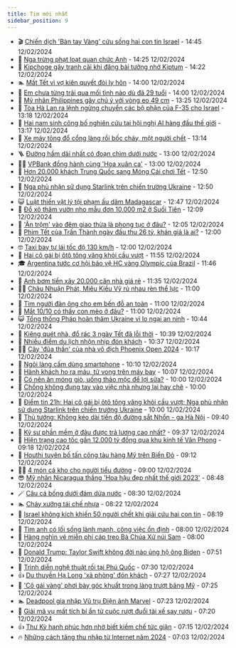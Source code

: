 ```yaml
---
title: Tim mới nhất
sidebar_position: 9
---
```


<!-- vnexpress-tin-moi-nhat:START -->
- 🎬 [Chiến dịch &#39;Bàn tay Vàng&#39; cứu sống hai con tin Israel](https://vnexpress.net/chien-dich-ban-tay-vang-cuu-song-hai-con-tin-israel-4711155.html) - 14:45 12/02/2024
- 🐎 [Nga trừng phạt loạt quan chức Anh](https://vnexpress.net/nga-trung-phat-loat-quan-chuc-anh-4711150.html) - 14:25 12/02/2024
- 🦍 [Kipchoge gây tranh cãi khi đăng bài tưởng nhớ Kiptum](https://vnexpress.net/kipchoge-gay-tranh-cai-khi-dang-bai-tuong-nho-kiptum-4711148.html) - 14:22 12/02/2024
- 🏊 [Mất Tết vì vợ kiên quyết đòi ly hôn](https://vnexpress.net/mat-tet-vi-vo-kien-quyet-doi-ly-hon-4711043.html) - 14:00 12/02/2024
- 🎊 [Em chưa từng trải qua mối tình nào dù đã 29 tuổi](https://vnexpress.net/em-chua-tung-trai-qua-moi-tinh-nao-du-da-29-tuoi-4710423.html) - 14:00 12/02/2024
- 🎃 [Mỹ nhân Philippines gây chú ý với vòng eo 49 cm](https://vnexpress.net/my-nhan-philippines-gay-chu-y-voi-vong-eo-49-cm-4710959.html) - 13:25 12/02/2024
- 🧰 [Tòa Hà Lan ra lệnh ngừng chuyển các bộ phận của F-35 cho Israel](https://vnexpress.net/toa-ha-lan-ra-lenh-ngung-chuyen-cac-bo-phan-cua-f-35-cho-israel-4711130.html) - 13:18 12/02/2024
- 🔭 [Hai nam sinh công bố nghiên cứu tại hội nghị AI hàng đầu thế giới](https://vnexpress.net/hai-nam-sinh-cong-bo-nghien-cuu-tai-hoi-nghi-ai-hang-dau-the-gioi-4708552.html) - 13:17 12/02/2024
- 🫶 [Xe máy tông đổ cổng làng rồi bốc cháy, một người chết](https://vnexpress.net/xe-may-tong-do-cong-lang-roi-boc-chay-mot-nguoi-chet-4711144.html) - 13:14 12/02/2024
- 🪜 [Đường hầm dài nhất có đoạn chìm dưới nước](https://vnexpress.net/duong-ham-dai-nhat-co-doan-chim-duoi-nuoc-4710389.html) - 13:00 12/02/2024
- 👨‍🏫 [VPBank đồng hành cùng &#39;Hoa xuân ca&#39;](https://vnexpress.net/vpbank-dong-hanh-cung-hoa-xuan-ca-4711142.html) - 13:00 12/02/2024
- 🎊 [Hơn 20.000 khách Trung Quốc sang Móng Cái chơi Tết](https://vnexpress.net/hon-20-000-khach-trung-quoc-sang-mong-cai-choi-tet-4711133.html) - 12:50 12/02/2024
- 🎊 [Nga phủ nhận sử dụng Starlink trên chiến trường Ukraine](https://vnexpress.net/nga-phu-nhan-su-dung-starlink-tren-chien-truong-ukraine-4711132.html) - 12:50 12/02/2024
- 😺 [Luật thiến vật lý tội phạm ấu dâm Madagascar](https://vnexpress.net/luat-thien-vat-ly-toi-pham-au-dam-madagascar-4711126.html) - 12:47 12/02/2024
- 🐘 [Đổ xô thăm vườn nho mẫu đơn 10.000 m2 ở Suối Tiên](https://vnexpress.net/do-xo-tham-vuon-nho-mau-don-10-000-m2-o-suoi-tien-4711084.html) - 12:09 12/02/2024
- 🌁 [&#39;Ăn trộm&#39; vào đêm giao thừa là phong tục ở đâu?](https://vnexpress.net/an-trom-vao-dem-giao-thua-la-phong-tuc-o-dau-4710084.html) - 12:05 12/02/2024
- 🐲 [Phim Tết của Trấn Thành ngày đầu thu 26 tỷ, khán giả là ai?](https://vnexpress.net/phim-tet-cua-tran-thanh-ngay-dau-thu-26-ty-khan-gia-la-ai-4711076.html) - 12:00 12/02/2024
- 🤓 [Taxi bay tự lái tốc độ 130 km/h](https://vnexpress.net/taxi-bay-tu-lai-toc-do-130-km-h-4710874.html) - 12:00 12/02/2024
- 💪 [Hai cô gái bị ôtô tông văng khỏi cầu vượt](https://vnexpress.net/hai-co-gai-bi-oto-tong-vang-khoi-cau-vuot-4711137.html) - 11:55 12/02/2024
- 🎓 [Argentina tước cơ hội bảo vệ HC vàng Olympic của Brazil](https://vnexpress.net/argentina-tuoc-co-hoi-bao-ve-hc-vang-olympic-cua-brazil-4711139.html) - 11:46 12/02/2024
- 🫣 [Anh bơm tiền xây 20.000 căn nhà giá rẻ](https://vnexpress.net/anh-bom-tien-xay-20-000-can-nha-gia-re-4711064.html) - 11:35 12/02/2024
- 🧑‍💻 [Châu Nhuận Phát, Miêu Kiều Vỹ rủ nhau rèn thể lực](https://vnexpress.net/chau-nhuan-phat-mieu-kieu-vy-ru-nhau-ren-the-luc-4711096.html) - 11:00 12/02/2024
- 🐲 [Tìm người đàn ông cho em bến đỗ an toàn](https://vnexpress.net/tim-nguoi-dan-ong-cho-em-ben-do-an-toan-4710424.html) - 11:00 12/02/2024
- 🌝 [Mắt 10/10 có thấy con mèo ở đâu?](https://vnexpress.net/mat-10-10-co-thay-con-meo-o-dau-4709448.html) - 11:00 12/02/2024
- 😺 [Tổng thống Pháp hoãn thăm Ukraine vì lo ngại an ninh](https://vnexpress.net/tong-thong-phap-hoan-tham-ukraine-vi-lo-ngai-an-ninh-4711131.html) - 10:44 12/02/2024
- 🐎 [Kiêng quét nhà, đổ rác 3 ngày Tết đã lỗi thời](https://vnexpress.net/kieng-quet-nha-do-rac-3-ngay-tet-da-loi-thoi-4711072.html) - 10:39 12/02/2024
- 🎡 [Nhiều điểm du lịch nhộn nhịp đón khách](https://vnexpress.net/nhieu-diem-du-lich-nhon-nhip-don-khach-4711115.html) - 10:37 12/02/2024
- 👨‍🏫 [Cây &#39;đũa thần&#39; của nhà vô địch Phoenix Open 2024](https://vnexpress.net/cay-dua-than-cua-nha-vo-dich-phoenix-open-2024-4711127.html) - 10:17 12/02/2024
- 🦆 [Ngôi làng cấm dùng smartphone](https://vnexpress.net/ngoi-lang-cam-dung-smartphone-4711085.html) - 10:10 12/02/2024
- 🚦 [Hành khách ho ra máu, tử vong trên máy bay](https://vnexpress.net/hanh-khach-ho-ra-mau-tu-vong-tren-may-bay-4711120.html) - 10:07 12/02/2024
- 💫 [Có nên ăn móng giò, uống thảo mộc để lợi sữa?](https://vnexpress.net/co-nen-an-mong-gio-uong-thao-moc-de-loi-sua-4711047.html) - 10:00 12/02/2024
- 🎉 [Chồng không đụng tay vào việc nhà nhưng lại hay chê](https://vnexpress.net/chong-khong-dung-tay-vao-viec-nha-nhung-lai-hay-che-4711042.html) - 10:00 12/02/2024
- 🌋 [Điểm tin 21h: Hai cô gái bị ôtô tông văng khỏi cầu vượt; Nga phủ nhận sử dụng Starlink trên chiến trường Ukraine](https://vnexpress.net/diem-tin-21h-hai-co-gai-bi-oto-tong-vang-khoi-cau-vuot-nga-phu-nhan-su-dung-starlink-tren-chien-truong-ukraine-4711123.html) - 10:00 12/02/2024
- 🤖 [Thủ tướng: Không kéo dài tiến độ đường sắt Nhổn - ga Hà Nội](https://vnexpress.net/thu-tuong-khong-keo-dai-tien-do-duong-sat-nhon-ga-ha-noi-4711117.html) - 09:40 12/02/2024
- 🦏 [Kỹ sư phần mềm ở đâu được trả lương cao nhất?](https://vnexpress.net/ky-su-phan-mem-o-dau-duoc-tra-luong-cao-nhat-4711093.html) - 09:37 12/02/2024
- 🦩 [Hiện trạng cao tốc gần 12.000 tỷ đồng qua khu kinh tế Vân Phong](https://vnexpress.net/hien-trang-cao-toc-gan-12-000-ty-dong-qua-khu-kinh-te-van-phong-4708662.html) - 09:18 12/02/2024
- 👺 [Houthi tuyên bố tấn công tàu hàng Mỹ trên Biển Đỏ](https://vnexpress.net/houthi-tuyen-bo-tan-cong-tau-hang-my-tren-bien-do-4711109.html) - 09:12 12/02/2024
- 🧑‍🏫 [4 món cá kho cho người tiểu đường](https://vnexpress.net/4-mon-ca-kho-cho-nguoi-tieu-duong-4710188.html) - 09:00 12/02/2024
- 😎 [Mỹ nhân Nicaragua thắng &#39;Hoa hậu đẹp nhất thế giới 2023&#39;](https://vnexpress.net/my-nhan-nicaragua-thang-hoa-hau-dep-nhat-the-gioi-2023-4711108.html) - 08:48 12/02/2024
- 🪄 [Câu cá bống dưới đám dừa nước](https://vnexpress.net/cau-ca-bong-duoi-dam-dua-nuoc-4710914.html) - 08:30 12/02/2024
- 🏊 [Cháy xưởng tái chế nhựa](https://vnexpress.net/chay-xuong-tai-che-nhua-4711101.html) - 08:22 12/02/2024
- 💃 [Israel không kích khiến 50 người chết khi giải cứu hai con tin](https://vnexpress.net/israel-khong-kich-khien-50-nguoi-chet-khi-giai-cuu-hai-con-tin-4711104.html) - 08:19 12/02/2024
- 🦆 [Tìm anh có lối sống lành mạnh, công việc ổn định](https://vnexpress.net/tim-anh-co-loi-song-lanh-manh-cong-viec-on-dinh-4710425.html) - 08:00 12/02/2024
- 🎊 [Hàng nghìn vé miễn phí cáp treo Bà Chúa Xứ núi Sam](https://vnexpress.net/hang-nghin-ve-mien-phi-cap-treo-ba-chua-xu-nui-sam-4711091.html) - 08:00 12/02/2024
- 👺 [Donald Trump: Taylor Swift không đời nào ủng hộ ông Biden](https://vnexpress.net/donald-trump-taylor-swift-khong-doi-nao-ung-ho-ong-biden-4711094.html) - 07:51 12/02/2024
- 🎡 [Trình diễn nghệ thuật rối tại Phú Quốc](https://vnexpress.net/trinh-dien-nghe-thuat-roi-tai-phu-quoc-4711092.html) - 07:30 12/02/2024
- 👍 [Du thuyền Hạ Long &#39;xả phòng&#39; đón khách](https://vnexpress.net/du-thuyen-ha-long-xa-phong-don-khach-4711073.html) - 07:27 12/02/2024
- 🐎 [&#39;Cô gái vàng&#39; phơi bày góc khuất trong làng trượt băng Mỹ](https://vnexpress.net/co-gai-vang-phoi-bay-goc-khuat-trong-lang-truot-bang-my-4709343.html) - 07:25 12/02/2024
- 🏊 [Deadpool gia nhập Vũ trụ Điện ảnh Marvel](https://vnexpress.net/deadpool-gia-nhap-vu-tru-dien-anh-marvel-4711097.html) - 07:23 12/02/2024
- 🦩 [Giải mã vụ mất tích bí ẩn từ cuộc rượt đuổi tài xế say rượu](https://vnexpress.net/giai-ma-vu-mat-tich-bi-an-tu-cuoc-ruot-duoi-tai-xe-say-ruou-4711000.html) - 07:20 12/02/2024
- 👍 [Thư Kỳ hạnh phúc hơn nhờ biết kiềm chế tức giận](https://vnexpress.net/thu-ky-hanh-phuc-hon-nho-biet-kiem-che-tuc-gian-4711079.html) - 07:15 12/02/2024
- 🔥 [Những cách tăng thu nhập từ Internet năm 2024](https://vnexpress.net/nhung-cach-tang-thu-nhap-tu-internet-nam-2024-4710685.html) - 07:03 12/02/2024<!-- vnexpress-tin-moi-nhat:END -->
